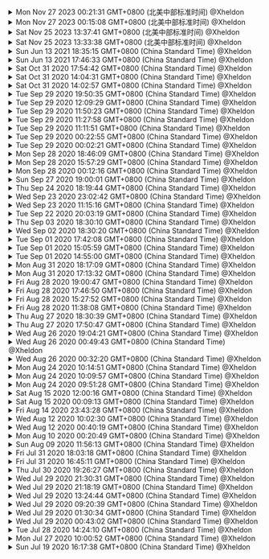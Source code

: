 
<details>
<summary>
Mon Nov 27 2023 00:21:31 GMT+0800 (北美中部标准时间) @Xheldon

</summary>

website:
 M markdown/ref_intro.md

</details>

<details>
<summary>
Mon Nov 27 2023 00:15:08 GMT+0800 (北美中部标准时间) @Xheldon

</summary>

website:
 M templates/head.html

</details>

<details>
<summary>
Sat Nov 25 2023 13:37:41 GMT+0800 (北美中部标准时间) @Xheldon

</summary>

website:
 M templates/head.html

</details>

<details>
<summary>
Sat Nov 25 2023 13:33:38 GMT+0800 (北美中部标准时间) @Xheldon

</summary>

website:
 M templates/head.html

</details>

<details>
<summary>
Sun Jun 13 2021 18:35:15 GMT+0800 (China Standard Time) @Xheldon

</summary>

view:
 M src/decoration.js

website:
 M markdown/ref_intro.md
?? package-lock.json

</details>

<details>
<summary>
Sun Jun 13 2021 17:46:33 GMT+0800 (China Standard Time) @Xheldon

</summary>

model:
M  CHANGELOG.md
M  package.json
M  rollup.config.js
M  src/content.js
M  src/fragment.js
M  src/from_dom.js
M  src/node.js
M  src/schema.js
M  src/to_dom.js
M  test/test-dom.js

state:
M  CHANGELOG.md
M  package.json
M  rollup.config.js
M  src/state.js

view:
M  CHANGELOG.md
M  package.json
M  rollup.config.js
M  src/README.md
M  src/browser.js
M  src/capturekeys.js
M  src/clipboard.js
M  src/decoration.js
M  src/dom.js
M  src/domchange.js
M  src/domcoords.js
M  src/domobserver.js
M  src/index.js
M  src/input.js
M  src/selection.js
M  src/viewdesc.js
M  test/test-clipboard.js
M  test/test-decoration.js
M  test/test-draw-decoration.js
M  test/test-nodeview.js
M  test/test-selection.js
M  test/test-view.js

website:
?? package-lock.json

</details>

<details>
<summary>
Sat Oct 31 2020 17:54:42 GMT+0800 (China Standard Time) @Xheldon

</summary>

model:
 M src/README.md
 M src/node.js
 M src/schema.js

transform:
 M src/README.md

website:
 M pages/docs/guide/index.html
 M pages/docs/index.html

</details>

<details>
<summary>
Sat Oct 31 2020 14:04:31 GMT+0800 (China Standard Time) @Xheldon

</summary>

website:
?? pages/google8f97e5a62aff0f4c.html

</details>

<details>
<summary>
Sat Oct 31 2020 14:02:57 GMT+0800 (China Standard Time) @Xheldon

</summary>

website:
?? pages/google8f97e5a62aff0f4c.html

</details>

<details>
<summary>
Tue Sep 29 2020 19:50:35 GMT+0800 (China Standard Time) @Xheldon

</summary>

keymap:
## master...origin/master [ahead 1]

inputrules:
## master...origin/master [ahead 2]

history:
## master...origin/master [ahead 1]

collab:
## master...origin/master [ahead 1]

gapcursor:
## master...origin/master [ahead 1]

schema-basic:
## master...origin/master [ahead 1]

schema-list:
## master...origin/master [ahead 1]

website:
 M markdown/guide/doc.md
 M markdown/guide/intro.md
 M markdown/guide/schema.md
 M markdown/guide/transform.md
 M markdown/ref_intro.md
 M pages/docs/guide/index.html
 M src/build/templates.js

</details>

<details>
<summary>
Tue Sep 29 2020 12:09:29 GMT+0800 (China Standard Time) @Xheldon

</summary>

keymap:
## master...origin/master [ahead 1]

inputrules:
## master...origin/master [ahead 2]

history:
## master...origin/master [ahead 1]

collab:
## master...origin/master [ahead 1]

gapcursor:
## master...origin/master [ahead 1]

schema-basic:
## master...origin/master [ahead 1]

schema-list:
 M src/README.md
 M src/schema-list.js

</details>

<details>
<summary>
Tue Sep 29 2020 11:50:23 GMT+0800 (China Standard Time) @Xheldon

</summary>

keymap:
## master...origin/master [ahead 1]

inputrules:
## master...origin/master [ahead 2]

history:
## master...origin/master [ahead 1]

collab:
## master...origin/master [ahead 1]

gapcursor:
## master...origin/master [ahead 1]

schema-basic:
 M src/README.md
 M src/schema-basic.js

</details>

<details>
<summary>
Tue Sep 29 2020 11:27:58 GMT+0800 (China Standard Time) @Xheldon

</summary>

keymap:
## master...origin/master [ahead 1]

inputrules:
## master...origin/master [ahead 2]

history:
## master...origin/master [ahead 1]

collab:
## master...origin/master [ahead 1]

gapcursor:
 M src/README.md
 M src/gapcursor.js
 M src/index.js

</details>

<details>
<summary>
Tue Sep 29 2020 11:11:51 GMT+0800 (China Standard Time) @Xheldon

</summary>

keymap:
## master...origin/master [ahead 1]

inputrules:
## master...origin/master [ahead 1]
 M src/rulebuilders.js
 M src/rules.js

history:
## master...origin/master [ahead 1]

collab:
## master...origin/master [ahead 1]

</details>

<details>
<summary>
Tue Sep 29 2020 00:22:55 GMT+0800 (China Standard Time) @Xheldon

</summary>

keymap:
## master...origin/master [ahead 1]

inputrules:
 M src/README.md
 M src/inputrules.js

history:
## master...origin/master [ahead 1]

collab:
## master...origin/master [ahead 1]

</details>

<details>
<summary>
Tue Sep 29 2020 00:02:21 GMT+0800 (China Standard Time) @Xheldon

</summary>

keymap:
 M src/README.md
 M src/keymap.js

history:
## master...origin/master [ahead 1]

collab:
## master...origin/master [ahead 1]

</details>

<details>
<summary>
Mon Sep 28 2020 18:46:09 GMT+0800 (China Standard Time) @Xheldon

</summary>

history:
## master...origin/master [ahead 1]

collab:
 M src/README.md
 M src/collab.js

</details>

<details>
<summary>
Mon Sep 28 2020 15:57:29 GMT+0800 (China Standard Time) @Xheldon

</summary>

history:
 M src/README.md
 M src/history.js

</details>

<details>
<summary>
Mon Sep 28 2020 00:12:16 GMT+0800 (China Standard Time) @Xheldon

</summary>

transform:
## master...origin/master [ahead 1]

view:
## master...origin/master [ahead 1]

commands:
 M src/README.md
 M src/commands.js

website:
 M public/css/site.css
 M src/build/ref.js

</details>

<details>
<summary>
Sun Sep 27 2020 19:00:01 GMT+0800 (China Standard Time) @Xheldon

</summary>

transform:
 M src/README.md
 M src/map.js
 M src/mark.js
 M src/mark_step.js
 M src/replace.js
 M src/replace_step.js
 M src/step.js
 M src/structure.js
 M src/transform.js

view:
 M src/index.js

</details>

<details>
<summary>
Thu Sep 24 2020 18:19:44 GMT+0800 (China Standard Time) @Xheldon

</summary>

model:
 M src/from_dom.js
 M src/to_dom.js

</details>

<details>
<summary>
Wed Sep 23 2020 23:02:42 GMT+0800 (China Standard Time) @Xheldon

</summary>

model:
## master...origin/master [ahead 1]
 M src/content.js
 M src/from_dom.js

</details>

<details>
<summary>
Wed Sep 23 2020 11:15:16 GMT+0800 (China Standard Time) @Xheldon

</summary>

model:
 M src/schema.js

</details>

<details>
<summary>
Tue Sep 22 2020 20:03:19 GMT+0800 (China Standard Time) @Xheldon

</summary>

website:
 M public/css/site.css

</details>

<details>
<summary>
Thu Sep 03 2020 18:30:10 GMT+0800 (China Standard Time) @Xheldon

</summary>

model:
 M src/fragment.js
 M src/mark.js
 M src/replace.js
 M src/resolvedpos.js

</details>

<details>
<summary>
Wed Sep 02 2020 18:30:20 GMT+0800 (China Standard Time) @Xheldon

</summary>

model:
 M src/README.md
 M src/fragment.js
 M src/node.js

</details>

<details>
<summary>
Tue Sep 01 2020 17:42:08 GMT+0800 (China Standard Time) @Xheldon

</summary>

view:
 M src/decoration.js
 M src/viewdesc.js

</details>

<details>
<summary>
Tue Sep 01 2020 15:05:59 GMT+0800 (China Standard Time) @Xheldon

</summary>

website:
 M pages/examples/index.html
 M src/collab/client/collab.js

</details>

<details>
<summary>
Tue Sep 01 2020 14:55:00 GMT+0800 (China Standard Time) @Xheldon

</summary>

website:
 M example/track/index.html
 M example/track/index.js
 M pages/examples/track/index.md
 M public/css/site.css

</details>

<details>
<summary>
Mon Aug 31 2020 18:17:09 GMT+0800 (China Standard Time) @Xheldon

</summary>

website:
 M example/footnote/index.html
 M example/footnote/index.js
 M pages/examples/footnote/index.md
 M pages/examples/lint/index.md

</details>

<details>
<summary>
Mon Aug 31 2020 17:13:32 GMT+0800 (China Standard Time) @Xheldon

</summary>

website:
 M example/lint/index.html
 M example/lint/index.js
 M pages/examples/lint/index.md

</details>

<details>
<summary>
Fri Aug 28 2020 19:00:47 GMT+0800 (China Standard Time) @Xheldon

</summary>

website:
 M pages/examples/codemirror/index.md
 M pages/examples/dino/index.md
 M pages/examples/markdown/index.md
 M pages/examples/menu/index.md
 M pages/examples/schema/index.md
 M pages/examples/tooltip/index.md
 M pages/examples/upload/index.md

</details>

<details>
<summary>
Fri Aug 28 2020 17:46:50 GMT+0800 (China Standard Time) @Xheldon

</summary>

website:
 M example/codemirror/index.html
 M example/codemirror/index.js
 M pages/examples/codemirror/index.md

</details>

<details>
<summary>
Fri Aug 28 2020 15:27:52 GMT+0800 (China Standard Time) @Xheldon

</summary>

website:
 M example/menu/index.html
 M example/menu/index.js
 M pages/examples/menu/index.md

</details>

<details>
<summary>
Fri Aug 28 2020 11:38:08 GMT+0800 (China Standard Time) @Xheldon

</summary>

website:
 M example/schema/index.js
 M pages/examples/schema/index.md

</details>

<details>
<summary>
Thu Aug 27 2020 18:30:39 GMT+0800 (China Standard Time) @Xheldon

</summary>

website:
 M pages/examples/schema/index.md
?? package-lock.json

</details>

<details>
<summary>
Thu Aug 27 2020 17:50:47 GMT+0800 (China Standard Time) @Xheldon

</summary>

view:
 M src/decoration.js
 M src/index.js

website:
?? package-lock.json

</details>

<details>
<summary>
Wed Aug 26 2020 19:04:21 GMT+0800 (China Standard Time) @Xheldon

</summary>

view:
 M src/index.js

website:
?? package-lock.json

</details>

<details>
<summary>
Wed Aug 26 2020 00:49:43 GMT+0800 (China Standard Time) @Xheldon

</summary>

website:
 M pages/examples/schema/index.md

</details>

<details>
<summary>
Wed Aug 26 2020 00:32:20 GMT+0800 (China Standard Time) @Xheldon

</summary>

website:
 M src/build/ref.js

</details>

<details>
<summary>
Mon Aug 24 2020 10:14:51 GMT+0800 (China Standard Time) @Xheldon

</summary>

website:
 M package.json

</details>

<details>
<summary>
Mon Aug 24 2020 10:09:57 GMT+0800 (China Standard Time) @Xheldon

</summary>

website:
M  bin/build-example.js
M  bin/build-library.js
M  pages/index.html
M  public/css/site.css
A  public/logos/atypon.svg

</details>

<details>
<summary>
Mon Aug 24 2020 09:51:28 GMT+0800 (China Standard Time) @Xheldon

</summary>

website:
 M example/upload/index.html
 M example/upload/index.js
 M pages/examples/upload/index.md

</details>

<details>
<summary>
Sat Aug 15 2020 12:00:16 GMT+0800 (China Standard Time) @Xheldon

</summary>

website:
 M bin/build-example.js
 M package.json

</details>

<details>
<summary>
Sat Aug 15 2020 00:09:13 GMT+0800 (China Standard Time) @Xheldon

</summary>

website:
 M example/tooltip/index.html
 M example/tooltip/index.js
 M pages/examples/tooltip/index.md

</details>

<details>
<summary>
Fri Aug 14 2020 23:43:28 GMT+0800 (China Standard Time) @Xheldon

</summary>

menu:
 M src/menu.js

website:
 M example/basic/index.js
 M example/dino/index.js
 M example/markdown/index.html
 M pages/examples/dino/index.md
 M pages/examples/markdown/index.md

</details>

<details>
<summary>
Wed Aug 12 2020 10:02:30 GMT+0800 (China Standard Time) @Xheldon

</summary>

view:
 M src/README.md
 M src/decoration.js

website:
 M example/basic/index.html
 M example/dino/index.html
 M pages/examples/basic/index.md
 M pages/examples/dino/index.md
 M src/build/buildfile.js

</details>

<details>
<summary>
Wed Aug 12 2020 00:40:19 GMT+0800 (China Standard Time) @Xheldon

</summary>

state:
 M src/plugin.js
 M src/selection.js

website:
 M public/css/site.css

</details>

<details>
<summary>
Mon Aug 10 2020 00:20:49 GMT+0800 (China Standard Time) @Xheldon

</summary>

website:
 M pages/index.html

</details>

<details>
<summary>
Sun Aug 09 2020 11:56:13 GMT+0800 (China Standard Time) @Xheldon

</summary>

state:
## master...origin/master [ahead 2]
 M src/selection.js

website:
## master...origin/master [ahead 2]

</details>

<details>
<summary>
Fri Jul 31 2020 18:03:18 GMT+0800 (China Standard Time) @Xheldon

</summary>

state:
## master...origin/master [ahead 1]
 M src/state.js
 M src/transaction.js

website:
## master...origin/master [ahead 1]
 M public/css/site.css

</details>

<details>
<summary>
Fri Jul 31 2020 16:45:11 GMT+0800 (China Standard Time) @Xheldon

</summary>

state:
 M src/state.js

website:
 M src/build/ref.js

</details>

<details>
<summary>
Thu Jul 30 2020 19:26:27 GMT+0800 (China Standard Time) @Xheldon

</summary>

state:
 M src/plugin.js
 M src/state.js

website:
 M public/css/site.css

</details>

<details>
<summary>
Wed Jul 29 2020 21:30:31 GMT+0800 (China Standard Time) @Xheldon

</summary>

website:
 M public/css/site.css
 M templates/foot.html

</details>

<details>
<summary>
Wed Jul 29 2020 21:18:19 GMT+0800 (China Standard Time) @Xheldon

</summary>

website:
 M public/css/site.css

</details>

<details>
<summary>
Wed Jul 29 2020 13:24:44 GMT+0800 (China Standard Time) @Xheldon

</summary>

website:
 M public/css/site.css
 M templates/head.html

</details>

<details>
<summary>
Wed Jul 29 2020 09:20:39 GMT+0800 (China Standard Time) @Xheldon

</summary>

state:
 M src/README.md
 M src/state.js

website:
 M markdown/ref_intro.md
 M src/build/ref.js

</details>

<details>
<summary>
Wed Jul 29 2020 01:30:34 GMT+0800 (China Standard Time) @Xheldon

</summary>

website:
 M pages/docs/index.html
 M src/build/templates.js
 M templates/head.html

</details>

<details>
<summary>
Wed Jul 29 2020 00:43:02 GMT+0800 (China Standard Time) @Xheldon

</summary>

website:
 M pages/examples/index.html
 M pages/index.html
 M templates/foot.html

</details>

<details>
<summary>
Tue Jul 28 2020 14:24:10 GMT+0800 (China Standard Time) @Xheldon

</summary>

website:
 M pages/index.html
 M src/build/templates.js

</details>

<details>
<summary>
Mon Jul 27 2020 10:00:52 GMT+0800 (China Standard Time) @Xheldon

</summary>

view:
 M src/index.js

website:
 M package.json
 M public/css/site.css
 M src/build/ref.js
 M src/devserver.js

</details>

<details>
<summary>
Sun Jul 19 2020 16:17:38 GMT+0800 (China Standard Time) @Xheldon

</summary>

website:
 M markdown/ref_intro.md
 M pages/docs/ref/index.html
 M pages/index.html
 M templates/head.html

</details>
